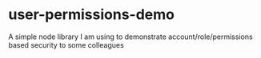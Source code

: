 # user-permissions-demo
A simple node library I am using to demonstrate account/role/permissions based security to some colleagues
